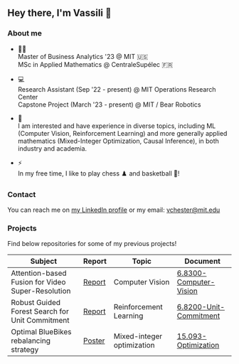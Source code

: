 ## Hey there, I'm Vassili 👋

### About me

- 👨‍🎓 <br/>
Master of Business Analytics '23 @ MIT 🇺🇸 <br/>
MSc in Applied Mathematics @ CentraleSupélec 🇫🇷 <br/>

- 💻 <br/>
Research Assistant (Sep '22 - present) @ MIT Operations Research Center <br/>
Capstone Project (March '23 - present) @ MIT / Bear Robotics <br/>

- 🌱 <br/>
I am interested and have experience in diverse topics, including ML (Computer Vision, Reinforcement Learning) and more generally applied mathematics (Mixed-Integer Optimization, Causal Inference), in both industry and academia.

- ⚡ <br/>
In my free time, I like to play chess ♟️ and basketball 🏀!

### Contact 

You can reach me on [my LinkedIn profile](https://www.linkedin.com/in/vassili-chesterkine/) or my email: [vchester@mit.edu](mailto:vchester@mit.edu)

### Projects

Find below repositories for some of my previous projects!

| Subject                                           | Report                                                                                       | Topic                      | Document                                                                           |
|---------------------------------------------------|----------------------------------------------------------------------------------------------|----------------------------|----------------------------------------------------------------------------------|
| Attention-based Fusion for Video Super-Resolution | [Report]()                                                                                   | Computer Vision            | [6.8300-Computer-Vision](https://github.com/paultheron-X/6.8300-Computer-Vision) |
| Robust Guided Forest Search for Unit Commitment   | [Report]()                                                                                   | Reinforcement Learning     | [6.8200-Unit-Commitment](https://github.com/paultheron-X/6.8200-Unit-Commitment) |
| Optimal BlueBikes rebalancing strategy            | [Poster](https://github.com/chesterkv/15.093-Optimization/blob/main/deliverables/poster.pdf) | Mixed-integer optimization | [15.093-Optimization](https://github.com/chesterkv/15.093-Optimization)          |

<!--
Here are some ideas to get you started:

- 🔭 I’m currently working on ...
- 🌱 I’m currently learning ...
- 👯 I’m looking to collaborate on ...
- 🤔 I’m looking for help with ...
